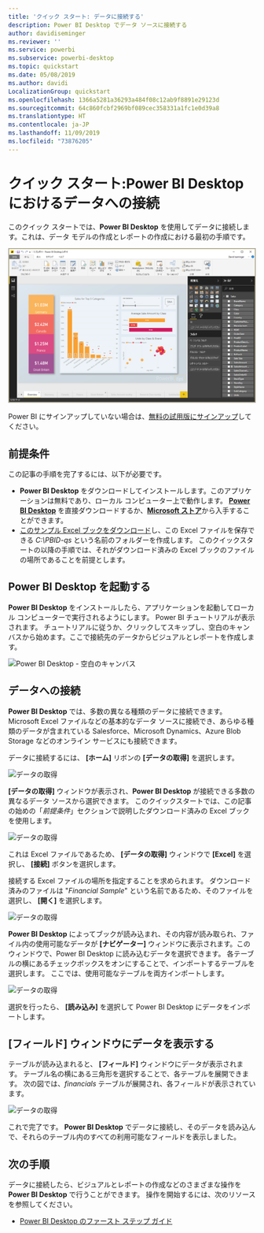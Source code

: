 ```yaml
---
title: 'クイック スタート: データに接続する'
description: Power BI Desktop でデータ ソースに接続する
author: davidiseminger
ms.reviewer: ''
ms.service: powerbi
ms.subservice: powerbi-desktop
ms.topic: quickstart
ms.date: 05/08/2019
ms.author: davidi
LocalizationGroup: quickstart
ms.openlocfilehash: 1366a5281a36293a484f08c12ab9f8891e29123d
ms.sourcegitcommit: 64c860fcbf2969bf089cec358331a1fc1e0d39a8
ms.translationtype: HT
ms.contentlocale: ja-JP
ms.lasthandoff: 11/09/2019
ms.locfileid: "73876205"
---
```

# <a name="quickstart-connect-to-data-in-power-bi-desktop"></a>クイック スタート:Power BI Desktop におけるデータへの接続

このクイック スタートでは、**Power BI Desktop** を使用してデータに接続します。これは、データ モデルの作成とレポートの作成における最初の手順です。

![Power BI Desktop](media/desktop-what-is-desktop/what-is-desktop_01.png)

Power BI にサインアップしていない場合は、[無料の試用版にサインアップ](https://app.powerbi.com/signupredirect?pbi_source=web)してください。

## <a name="prerequisites"></a>前提条件

この記事の手順を完了するには、以下が必要です。
* **Power BI Desktop** をダウンロードしてインストールします。このアプリケーションは無料であり、ローカル コンピューター上で動作します。 [**Power BI Desktop**](https://powerbi.microsoft.com/desktop) を直接ダウンロードするか、[**Microsoft ストア**](https://aka.ms/pbidesktopstore)から入手することができます。
* [このサンプル Excel ブックをダウンロード](https://go.microsoft.com/fwlink/?LinkID=521962)し、この Excel ファイルを保存できる *C:\PBID-qs* という名前のフォルダーを作成します。 このクイックスタートの以降の手順では、それがダウンロード済みの Excel ブックのファイルの場所であることを前提とします。

## <a name="launch-power-bi-desktop"></a>Power BI Desktop を起動する

**Power BI Desktop** をインストールしたら、アプリケーションを起動してローカル コンピューターで実行されるようにします。 Power BI チュートリアルが表示されます。 チュートリアルに従うか、クリックしてスキップし、空白のキャンバスから始めます。ここで接続先のデータからビジュアルとレポートを作成します。 

![Power BI Desktop - 空白のキャンバス](media/desktop-quickstart-connect-to-data/qs-connect-data_01.png)

## <a name="connect-to-data"></a>データへの接続

**Power BI Desktop** では、多数の異なる種類のデータに接続できます。 Microsoft Excel ファイルなどの基本的なデータ ソースに接続でき、あらゆる種類のデータが含まれている Salesforce、Microsoft Dynamics、Azure Blob Storage などのオンライン サービスにも接続できます。

データに接続するには、 **[ホーム]** リボンの **[データの取得]** を選択します。

![データの取得](media/desktop-quickstart-connect-to-data/qs-connect-data_02.png)

**[データの取得]** ウィンドウが表示され、**Power BI Desktop** が接続できる多数の異なるデータ ソースから選択できます。 このクイックスタートでは、この記事の始めの「*前提条件*」セクションで説明したダウンロード済みの Excel ブックを使用します。

![データの取得](media/desktop-quickstart-connect-to-data/qs-connect-data_03.png)

これは Excel ファイルであるため、 **[データの取得]** ウィンドウで **[Excel]** を選択し、 **[接続]** ボタンを選択します。

接続する Excel ファイルの場所を指定することを求められます。 ダウンロード済みのファイルは "*Financial Sample*" という名前であるため、そのファイルを選択し、 **[開く]** を選択します。

![データの取得](media/desktop-quickstart-connect-to-data/qs-connect-data_04.png)

**Power BI Desktop** によってブックが読み込まれ、その内容が読み取られ、ファイル内の使用可能なデータが **[ナビゲーター]** ウィンドウに表示されます。このウィンドウで、Power BI Desktop に読み込むデータを選択できます。 各テーブルの横にあるチェックボックスをオンにすることで、インポートするテーブルを選択します。 ここでは、使用可能なテーブルを両方インポートします。

![データの取得](media/desktop-quickstart-connect-to-data/qs-connect-data_05.png)

選択を行ったら、 **[読み込み]** を選択して Power BI Desktop にデータをインポートします。

## <a name="view-data-in-the-fields-pane"></a>[フィールド] ウィンドウにデータを表示する

テーブルが読み込まれると、 **[フィールド]** ウィンドウにデータが表示されます。 テーブル名の横にある三角形を選択することで、各テーブルを展開できます。 次の図では、*financials* テーブルが展開され、各フィールドが表示されています。 

![データの取得](media/desktop-quickstart-connect-to-data/qs-connect-data_06.png)

これで完了です。 **Power BI Desktop** でデータに接続し、そのデータを読み込んで、それらのテーブル内のすべての利用可能なフィールドを表示しました。

## <a name="next-steps"></a>次の手順

データに接続したら、ビジュアルとレポートの作成などのさまざまな操作を **Power BI Desktop** で行うことができます。 操作を開始するには、次のリソースを参照してください。

* [Power BI Desktop のファースト ステップ ガイド](desktop-getting-started.md)
